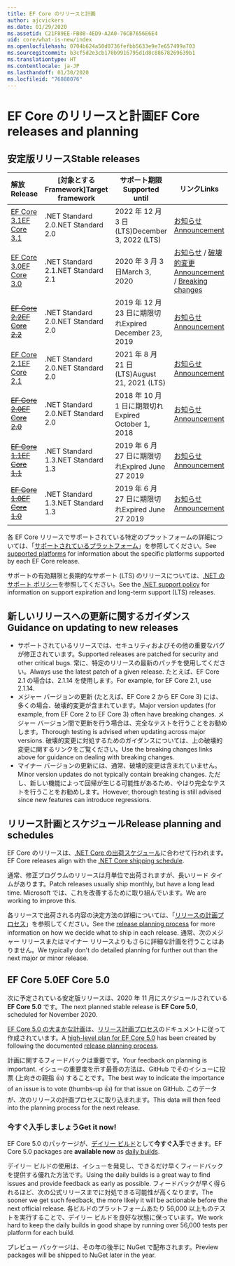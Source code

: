 ```yaml
---
title: EF Core のリリースと計画
author: ajcvickers
ms.date: 01/29/2020
ms.assetid: C21F89EE-FB08-4ED9-A2A0-76CB7656E6E4
uid: core/what-is-new/index
ms.openlocfilehash: 0704b624a50d0736fefbb5633e9e7e657499a703
ms.sourcegitcommit: b3cf5d2e3cb170b9916795d1d8c88678269639b1
ms.translationtype: HT
ms.contentlocale: ja-JP
ms.lasthandoff: 01/30/2020
ms.locfileid: "76888076"
---
```

# <a name="ef-core-releases-and-planning"></a><span data-ttu-id="29417-102">EF Core のリリースと計画</span><span class="sxs-lookup"><span data-stu-id="29417-102">EF Core releases and planning</span></span>

## <a name="stable-releases"></a><span data-ttu-id="29417-103">安定版リリース</span><span class="sxs-lookup"><span data-stu-id="29417-103">Stable releases</span></span>

| <span data-ttu-id="29417-104">解放</span><span class="sxs-lookup"><span data-stu-id="29417-104">Release</span></span> | <span data-ttu-id="29417-105">[対象とする Framework]</span><span class="sxs-lookup"><span data-stu-id="29417-105">Target framework</span></span> | <span data-ttu-id="29417-106">サポート期限</span><span class="sxs-lookup"><span data-stu-id="29417-106">Supported until</span></span> | <span data-ttu-id="29417-107">リンク</span><span class="sxs-lookup"><span data-stu-id="29417-107">Links</span></span>
|:--------|------------------|-----------------|------
| [<span data-ttu-id="29417-108">EF Core 3.1</span><span class="sxs-lookup"><span data-stu-id="29417-108">EF Core 3.1</span></span>](https://www.nuget.org/packages/Microsoft.EntityFrameworkCore/3.1.1) | <span data-ttu-id="29417-109">.NET Standard 2.0</span><span class="sxs-lookup"><span data-stu-id="29417-109">.NET Standard 2.0</span></span> | <span data-ttu-id="29417-110">2022 年 12 月 3 日 (LTS)</span><span class="sxs-lookup"><span data-stu-id="29417-110">December 3, 2022 (LTS)</span></span> | [<span data-ttu-id="29417-111">お知らせ</span><span class="sxs-lookup"><span data-stu-id="29417-111">Announcement</span></span>](https://devblogs.microsoft.com/dotnet/announcing-entity-framework-core-3-1-and-entity-framework-6-4/)
| [<span data-ttu-id="29417-112">EF Core 3.0</span><span class="sxs-lookup"><span data-stu-id="29417-112">EF Core 3.0</span></span>](https://www.nuget.org/packages/Microsoft.EntityFrameworkCore/3.0.1) | <span data-ttu-id="29417-113">.NET Standard 2.1</span><span class="sxs-lookup"><span data-stu-id="29417-113">.NET Standard 2.1</span></span> | <span data-ttu-id="29417-114">2020 年 3 月 3 日</span><span class="sxs-lookup"><span data-stu-id="29417-114">March 3, 2020</span></span> | <span data-ttu-id="29417-115">[お知らせ](https://devblogs.microsoft.com/dotnet/announcing-ef-core-3-0-and-ef-6-3-general-availability/) / [破壊的変更](ef-core-3.0/breaking-changes.md)</span><span class="sxs-lookup"><span data-stu-id="29417-115">[Announcement](https://devblogs.microsoft.com/dotnet/announcing-ef-core-3-0-and-ef-6-3-general-availability/) / [Breaking changes](ef-core-3.0/breaking-changes.md)</span></span>
| <span data-ttu-id="29417-116">~~[EF Core 2.2](https://www.nuget.org/packages/Microsoft.EntityFrameworkCore/2.2.6)~~</span><span class="sxs-lookup"><span data-stu-id="29417-116">~~[EF Core 2.2](https://www.nuget.org/packages/Microsoft.EntityFrameworkCore/2.2.6)~~</span></span> | <span data-ttu-id="29417-117">.NET Standard 2.0</span><span class="sxs-lookup"><span data-stu-id="29417-117">.NET Standard 2.0</span></span> | <span data-ttu-id="29417-118">2019 年 12 月 23 日に期限切れ</span><span class="sxs-lookup"><span data-stu-id="29417-118">Expired December 23, 2019</span></span> | [<span data-ttu-id="29417-119">お知らせ</span><span class="sxs-lookup"><span data-stu-id="29417-119">Announcement</span></span>](https://devblogs.microsoft.com/dotnet/announcing-entity-framework-core-2-2/)
| [<span data-ttu-id="29417-120">EF Core 2.1</span><span class="sxs-lookup"><span data-stu-id="29417-120">EF Core 2.1</span></span>](https://www.nuget.org/packages/Microsoft.EntityFrameworkCore/2.1.14) | <span data-ttu-id="29417-121">.NET Standard 2.0</span><span class="sxs-lookup"><span data-stu-id="29417-121">.NET Standard 2.0</span></span> | <span data-ttu-id="29417-122">2021 年 8 月 21 日 (LTS)</span><span class="sxs-lookup"><span data-stu-id="29417-122">August 21, 2021 (LTS)</span></span> | [<span data-ttu-id="29417-123">お知らせ</span><span class="sxs-lookup"><span data-stu-id="29417-123">Announcement</span></span>](https://devblogs.microsoft.com/dotnet/announcing-entity-framework-core-2-1/)
| <span data-ttu-id="29417-124">~~[EF Core 2.0](https://www.nuget.org/packages/Microsoft.EntityFrameworkCore/2.0.3)~~</span><span class="sxs-lookup"><span data-stu-id="29417-124">~~[EF Core 2.0](https://www.nuget.org/packages/Microsoft.EntityFrameworkCore/2.0.3)~~</span></span> | <span data-ttu-id="29417-125">.NET Standard 2.0</span><span class="sxs-lookup"><span data-stu-id="29417-125">.NET Standard 2.0</span></span> | <span data-ttu-id="29417-126">2018 年 10 月 1 日に期限切れ</span><span class="sxs-lookup"><span data-stu-id="29417-126">Expired October 1, 2018</span></span> | [<span data-ttu-id="29417-127">お知らせ</span><span class="sxs-lookup"><span data-stu-id="29417-127">Announcement</span></span>](https://devblogs.microsoft.com/dotnet/announcing-entity-framework-core-2-0/)
| <span data-ttu-id="29417-128">~~[EF Core 1.1](https://www.nuget.org/packages/Microsoft.EntityFrameworkCore/1.1.6)~~</span><span class="sxs-lookup"><span data-stu-id="29417-128">~~[EF Core 1.1](https://www.nuget.org/packages/Microsoft.EntityFrameworkCore/1.1.6)~~</span></span> | <span data-ttu-id="29417-129">.NET Standard 1.3</span><span class="sxs-lookup"><span data-stu-id="29417-129">.NET Standard 1.3</span></span> | <span data-ttu-id="29417-130">2019 年 6 月 27 日に期限切れ</span><span class="sxs-lookup"><span data-stu-id="29417-130">Expired June 27 2019</span></span> | [<span data-ttu-id="29417-131">お知らせ</span><span class="sxs-lookup"><span data-stu-id="29417-131">Announcement</span></span>](https://devblogs.microsoft.com/dotnet/announcing-entity-framework-core-1-1/)
| <span data-ttu-id="29417-132">~~[EF Core 1.0](https://www.nuget.org/packages/Microsoft.EntityFrameworkCore/1.0.6)~~</span><span class="sxs-lookup"><span data-stu-id="29417-132">~~[EF Core 1.0](https://www.nuget.org/packages/Microsoft.EntityFrameworkCore/1.0.6)~~</span></span> | <span data-ttu-id="29417-133">.NET Standard 1.3</span><span class="sxs-lookup"><span data-stu-id="29417-133">.NET Standard 1.3</span></span> | <span data-ttu-id="29417-134">2019 年 6 月 27 日に期限切れ</span><span class="sxs-lookup"><span data-stu-id="29417-134">Expired June 27 2019</span></span> | [<span data-ttu-id="29417-135">お知らせ</span><span class="sxs-lookup"><span data-stu-id="29417-135">Announcement</span></span>](https://devblogs.microsoft.com/dotnet/entity-framework-core-1-0-0-available/)

<span data-ttu-id="29417-136">各 EF Core リリースでサポートされている特定のプラットフォームの詳細については、「[サポートされているプラットフォーム](../platforms/index.md)」を参照してください。</span><span class="sxs-lookup"><span data-stu-id="29417-136">See [supported platforms](../platforms/index.md) for information about the specific platforms supported by each EF Core release.</span></span>

<span data-ttu-id="29417-137">サポートの有効期限と長期的なサポート (LTS) のリリースについては、[.NET のサポート ポリシー](https://dotnet.microsoft.com/platform/support/policy/dotnet-core)を参照してください。</span><span class="sxs-lookup"><span data-stu-id="29417-137">See the [.NET support policy](https://dotnet.microsoft.com/platform/support/policy/dotnet-core) for information on support expiration and long-term support (LTS) releases.</span></span>

## <a name="guidance-on-updating-to-new-releases"></a><span data-ttu-id="29417-138">新しいリリースへの更新に関するガイダンス</span><span class="sxs-lookup"><span data-stu-id="29417-138">Guidance on updating to new releases</span></span>

* <span data-ttu-id="29417-139">サポートされているリリースでは、セキュリティおよびその他の重要なバグが修正されています。</span><span class="sxs-lookup"><span data-stu-id="29417-139">Supported releases are patched for security and other critical bugs.</span></span> <span data-ttu-id="29417-140">常に、特定のリリースの最新のパッチを使用してください。</span><span class="sxs-lookup"><span data-stu-id="29417-140">Always use the latest patch of a given release.</span></span> <span data-ttu-id="29417-141">たとえば、EF Core 2.1 の場合は、2.1.14 を使用します。</span><span class="sxs-lookup"><span data-stu-id="29417-141">For example, for EF Core 2.1, use 2.1.14.</span></span>
* <span data-ttu-id="29417-142">メジャー バージョンの更新 (たとえば、EF Core 2 から EF Core 3) には、多くの場合、破壊的変更が含まれています。</span><span class="sxs-lookup"><span data-stu-id="29417-142">Major version updates (for example, from EF Core 2 to EF Core 3) often have breaking changes.</span></span> <span data-ttu-id="29417-143">メジャー バージョン間で更新を行う場合は、完全なテストを行うことをお勧めします。</span><span class="sxs-lookup"><span data-stu-id="29417-143">Thorough testing is advised when updating across major versions.</span></span> <span data-ttu-id="29417-144">破壊的変更に対処するためのガイダンスについては、上の破壊的変更に関するリンクをご覧ください。</span><span class="sxs-lookup"><span data-stu-id="29417-144">Use the breaking changes links above for guidance on dealing with breaking changes.</span></span>
* <span data-ttu-id="29417-145">マイナー バージョンの更新には、通常、破壊的変更は含まれていません。</span><span class="sxs-lookup"><span data-stu-id="29417-145">Minor version updates do not typically contain breaking changes.</span></span> <span data-ttu-id="29417-146">ただし、新しい機能によって回帰が生じる可能性があるため、やはり完全なテストを行うことをお勧めします。</span><span class="sxs-lookup"><span data-stu-id="29417-146">However, thorough testing is still advised since new features can introduce regressions.</span></span>

## <a name="release-planning-and-schedules"></a><span data-ttu-id="29417-147">リリース計画とスケジュール</span><span class="sxs-lookup"><span data-stu-id="29417-147">Release planning and schedules</span></span>

<span data-ttu-id="29417-148">EF Core のリリースは、[.NET Core の出荷スケジュール](https://github.com/dotnet/core/blob/master/roadmap.md)に合わせて行われます。</span><span class="sxs-lookup"><span data-stu-id="29417-148">EF Core releases align with the [.NET Core shipping schedule](https://github.com/dotnet/core/blob/master/roadmap.md).</span></span>

<span data-ttu-id="29417-149">通常、修正プログラムのリリースは月単位で出荷されますが、長いリード タイムがあります。</span><span class="sxs-lookup"><span data-stu-id="29417-149">Patch releases usually ship monthly, but have a long lead time.</span></span>
<span data-ttu-id="29417-150">Microsoft では、これを改善するために取り組んでいます。</span><span class="sxs-lookup"><span data-stu-id="29417-150">We are working to improve this.</span></span>

<span data-ttu-id="29417-151">各リリースで出荷される内容の決定方法の詳細については、「[リリースの計画プロセス](release-planning.md)」を参照してください。</span><span class="sxs-lookup"><span data-stu-id="29417-151">See the [release planning process](release-planning.md) for more information on how we decide what to ship in each release.</span></span>
<span data-ttu-id="29417-152">通常、次のメジャー リリースまたはマイナー リリースよりもさらに詳細な計画を行うことはありません。</span><span class="sxs-lookup"><span data-stu-id="29417-152">We typically don't do detailed planning for further out than the next major or minor release.</span></span>

## <a name="ef-core-50"></a><span data-ttu-id="29417-153">EF Core 5.0</span><span class="sxs-lookup"><span data-stu-id="29417-153">EF Core 5.0</span></span>

<span data-ttu-id="29417-154">次に予定されている安定版リリースは、2020 年 11 月にスケジュールされている **EF Core 5.0** です。</span><span class="sxs-lookup"><span data-stu-id="29417-154">The next planned stable release is **EF Core 5.0**, scheduled for November 2020.</span></span>

<span data-ttu-id="29417-155">[EF Core 5.0 の大まかな計画](ef-core-5.0/plan.md)は、[リリース計画プロセス](release-planning.md)のドキュメントに従って作成されています。</span><span class="sxs-lookup"><span data-stu-id="29417-155">A [high-level plan for EF Core 5.0](ef-core-5.0/plan.md) has been created by following the documented [release planning process](release-planning.md).</span></span>

<span data-ttu-id="29417-156">計画に関するフィードバックは重要です。</span><span class="sxs-lookup"><span data-stu-id="29417-156">Your feedback on planning is important.</span></span>
<span data-ttu-id="29417-157">イシューの重要度を示す最善の方法は、GitHub でそのイシューに投票 (上向きの親指 👍) することです。</span><span class="sxs-lookup"><span data-stu-id="29417-157">The best way to indicate the importance of an issue is to vote (thumbs-up 👍) for that issue on GitHub.</span></span>
<span data-ttu-id="29417-158">このデータが、次のリリースの計画プロセスに取り込まれます。</span><span class="sxs-lookup"><span data-stu-id="29417-158">This data will then feed into the planning process for the next release.</span></span>

### <a name="get-it-now"></a><span data-ttu-id="29417-159">今すぐ入手しましょう</span><span class="sxs-lookup"><span data-stu-id="29417-159">Get it now!</span></span>

<span data-ttu-id="29417-160">EF Core 5.0 のパッケージが、[デイリー ビルド](https://github.com/aspnet/AspNetCore/blob/master/docs/DailyBuilds.md)として**今すぐ入手**できます。</span><span class="sxs-lookup"><span data-stu-id="29417-160">EF Core 5.0 packages are **available now** as [daily builds](https://github.com/aspnet/AspNetCore/blob/master/docs/DailyBuilds.md).</span></span> 

<span data-ttu-id="29417-161">デイリー ビルドの使用は、イシューを発見し、できるだけ早くフィードバックを提供する優れた方法です。</span><span class="sxs-lookup"><span data-stu-id="29417-161">Using the daily builds is a great way to find issues and provide feedback as early as possible.</span></span>
<span data-ttu-id="29417-162">フィードバックが早く得られるほど、次の公式リリースまでに対処できる可能性が高くなります。</span><span class="sxs-lookup"><span data-stu-id="29417-162">The sooner we get such feedback, the more likely it will be actionable before the next official release.</span></span>
<span data-ttu-id="29417-163">各ビルドのプラットフォームあたり 56,000 以上ものテストを実行することで、デイリー ビルドを良好な状態に保っています。</span><span class="sxs-lookup"><span data-stu-id="29417-163">We work hard to keep the daily builds in good shape by running over 56,000 tests per platform for each build.</span></span>

<span data-ttu-id="29417-164">プレビュー パッケージは、その年の後半に NuGet で配布されます。</span><span class="sxs-lookup"><span data-stu-id="29417-164">Preview packages will be shipped to NuGet later in the year.</span></span>
